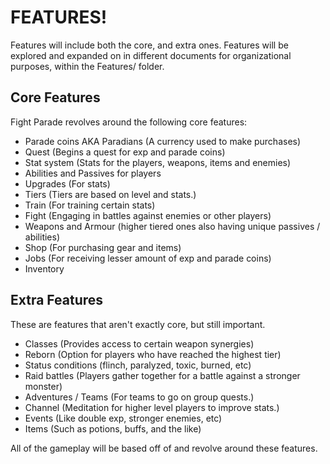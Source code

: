 # FEATURES!

Features will include both the core, and extra ones.
Features will be explored and expanded on in different documents for organizational purposes, within the Features/ folder.

## Core Features

Fight Parade revolves around the following core features:

- Parade coins AKA Paradians (A currency used to make purchases)
- Quest (Begins a quest for exp and parade coins)
- Stat system (Stats for the players, weapons, items and enemies)
- Abilities and Passives for players
- Upgrades (For stats)
- Tiers (Tiers are based on level and stats.)
- Train (For training certain stats)
- Fight (Engaging in battles against enemies or other players)
- Weapons and Armour (higher tiered ones also having unique passives / abilities)
- Shop (For purchasing gear and items)
- Jobs (For receiving lesser amount of exp and parade coins)
- Inventory

## Extra Features

These are features that aren't exactly core, but still important.

- Classes (Provides access to certain weapon synergies)
- Reborn (Option for players who have reached the highest tier)
- Status conditions (flinch, paralyzed, toxic, burned, etc)
- Raid battles (Players gather together for a battle against a stronger monster)
- Adventures / Teams (For teams to go on group quests.)
- Channel (Meditation for higher level players to improve stats.)
- Events (Like double exp, stronger enemies, etc)
- Items (Such as potions, buffs, and the like)

All of the gameplay will be based off of and revolve around these features.
